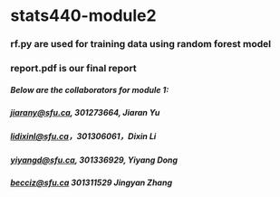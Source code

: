 # stats440-module2

### rf.py are used for training data using random forest model
### report.pdf is our final report

##### Below are the collaborators for module 1:
##### jiarany@sfu.ca, 301273664, Jiaran Yu
##### lidixinl@sfu.ca，301306061，Dixin Li
##### yiyangd@sfu.ca, 301336929, Yiyang Dong
##### becciz@sfu.ca 301311529 Jingyan Zhang
